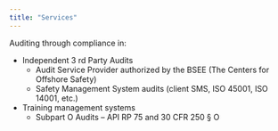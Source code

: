```yaml
---
title: "Services"
---
```


Auditing through compliance in:

* Independent 3 rd Party Audits
  * Audit Service Provider authorized by the BSEE (The Centers for Offshore Safety)
  * Safety Management System audits (client SMS, ISO 45001, ISO 14001, etc.)
* Training management systems
  * Subpart O Audits – API RP 75 and 30 CFR 250 § O
